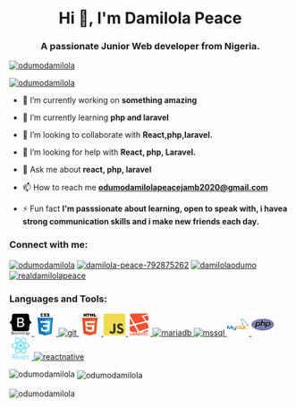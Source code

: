 <h1 align="center">Hi 👋, I'm Damilola Peace</h1>
<h3 align="center">A passionate Junior Web developer from Nigeria.</h3>

<p align="left"> <a href="https://github.com/ryo-ma/github-profile-trophy"><img src="https://github-profile-trophy.vercel.app/?username=odumodamilola" alt="odumodamilola" /></a> </p>

<p align="left"> <a href="https://twitter.com/damilolaodumo" target="blank"><img src="https://img.shields.io/twitter/follow/odumodamilola?logo=twitter&style=for-the-badge" alt="odumodamilola" /></a> </p>

- 🔭 I’m currently working on **something amazing**

- 🌱 I’m currently learning **php and laravel**

- 👯 I’m looking to collaborate with **React,php,laravel.**

- 🤝 I’m looking for help with **React, php, Laravel.**

- 💬 Ask me about **react, php, laravel**

- 📫 How to reach me **odumodamilolapeacejamb2020@gmail.com**

- ⚡ Fun fact **I'm passsionate about learning, open to speak with, i havea strong communication skills and i make new friends each day.**

<h3 align="left">Connect with me:</h3>
<p align="left">
<a href="https://twitter.com/damilolaodumo" target="blank"><img align="center" src="https://raw.githubusercontent.com/rahuldkjain/github-profile-readme-generator/master/src/images/icons/Social/twitter.svg" alt="odumodamilola" height="30" width="40" /></a>
<a href="https://linkedin.com/in/damilola-peace-792875262" target="blank"><img align="center" src="https://raw.githubusercontent.com/rahuldkjain/github-profile-readme-generator/master/src/images/icons/Social/linked-in-alt.svg" alt="damilola-peace-792875262" height="30" width="40" /></a>
<a href="https://fb.com/damilolaodumo" target="blank"><img align="center" src="https://raw.githubusercontent.com/rahuldkjain/github-profile-readme-generator/master/src/images/icons/Social/facebook.svg" alt="damilolaodumo" height="30" width="40" /></a>
<a href="https://instagram.com/realdamilolapeace" target="blank"><img align="center" src="https://raw.githubusercontent.com/rahuldkjain/github-profile-readme-generator/master/src/images/icons/Social/instagram.svg" alt="realdamilolapeace" height="30" width="40" /></a>
</p>

<h3 align="left">Languages and Tools:</h3>
<p align="left"> <a href="https://getbootstrap.com" target="_blank" rel="noreferrer"> <img src="https://raw.githubusercontent.com/devicons/devicon/master/icons/bootstrap/bootstrap-plain-wordmark.svg" alt="bootstrap" width="40" height="40"/> </a> <a href="https://www.w3schools.com/css/" target="_blank" rel="noreferrer"> <img src="https://raw.githubusercontent.com/devicons/devicon/master/icons/css3/css3-original-wordmark.svg" alt="css3" width="40" height="40"/> </a> <a href="https://git-scm.com/" target="_blank" rel="noreferrer"> <img src="https://www.vectorlogo.zone/logos/git-scm/git-scm-icon.svg" alt="git" width="40" height="40"/> </a> <a href="https://www.w3.org/html/" target="_blank" rel="noreferrer"> <img src="https://raw.githubusercontent.com/devicons/devicon/master/icons/html5/html5-original-wordmark.svg" alt="html5" width="40" height="40"/> </a> <a href="https://developer.mozilla.org/en-US/docs/Web/JavaScript" target="_blank" rel="noreferrer"> <img src="https://raw.githubusercontent.com/devicons/devicon/master/icons/javascript/javascript-original.svg" alt="javascript" width="40" height="40"/> </a> <a href="https://laravel.com/" target="_blank" rel="noreferrer"> <img src="https://raw.githubusercontent.com/devicons/devicon/master/icons/laravel/laravel-plain-wordmark.svg" alt="laravel" width="40" height="40"/> </a> <a href="https://mariadb.org/" target="_blank" rel="noreferrer"> <img src="https://www.vectorlogo.zone/logos/mariadb/mariadb-icon.svg" alt="mariadb" width="40" height="40"/> </a> <a href="https://www.microsoft.com/en-us/sql-server" target="_blank" rel="noreferrer"> <img src="https://www.svgrepo.com/show/303229/microsoft-sql-server-logo.svg" alt="mssql" width="40" height="40"/> </a> <a href="https://www.mysql.com/" target="_blank" rel="noreferrer"> <img src="https://raw.githubusercontent.com/devicons/devicon/master/icons/mysql/mysql-original-wordmark.svg" alt="mysql" width="40" height="40"/> </a> <a href="https://www.php.net" target="_blank" rel="noreferrer"> <img src="https://raw.githubusercontent.com/devicons/devicon/master/icons/php/php-original.svg" alt="php" width="40" height="40"/> </a> <a href="https://reactjs.org/" target="_blank" rel="noreferrer"> <img src="https://raw.githubusercontent.com/devicons/devicon/master/icons/react/react-original-wordmark.svg" alt="react" width="40" height="40"/> </a> <a href="https://reactnative.dev/" target="_blank" rel="noreferrer"> <img src="https://reactnative.dev/img/header_logo.svg" alt="reactnative" width="40" height="40"/> </a> </p>

<p><img align="left" src="https://github-readme-stats.vercel.app/api/top-langs?username=odumodamilola&show_icons=true&locale=en&layout=compact" alt="odumodamilola" /></p>

<p>&nbsp;<img align="center" src="https://github-readme-stats.vercel.app/api?username=odumodamilola&show_icons=true&locale=en" alt="odumodamilola" /></p>

<p><img align="center" src="https://github-readme-streak-stats.herokuapp.com/?user=odumodamilola&" alt="odumodamilola" /></p>
